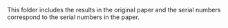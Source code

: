This folder includes the results in the original paper and the serial numbers correspond to the serial numbers in the paper.